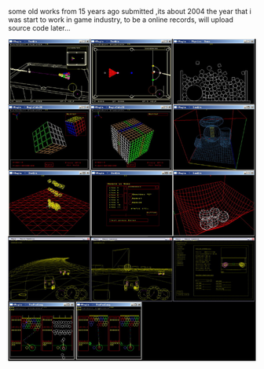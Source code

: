 some old works from 15 years ago submitted ,its about 2004 the year that i was start to work in game industry, to be a online records, will upload source code later...

![jasonswork](jasonswork.jpg)


